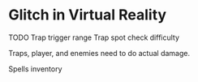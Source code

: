 # Glitch in Virtual Reality

TODO
Trap trigger range
Trap spot check difficulty

Traps, player, and enemies need to do actual damage.

Spells
inventory
